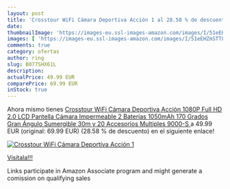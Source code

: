 ```yaml
---
layout: post
title: 'Crosstour WiFi Cámara Deportiva Acción 1 al 28.58 % de descuento'
date: 
thumbnailImage: 'https://images-eu.ssl-images-amazon.com/images/I/51eEHZmSTTL._SL200_.jpg'
images: [ 'https://images-eu.ssl-images-amazon.com/images/I/51eEHZmSTTL._SL200_.jpg' ]
comments: true
category: ofertas
author: ring
slug: B077SHX61L
description:
actualPrice: 49.99 EUR
comparePrice: 69.99 EUR
inStock: true
---
```


Ahora mismo tienes [Crosstour WiFi Cámara Deportiva Acción 1080P Full HD 2.0 LCD Pantella Cámara Impermeable 2 Baterías 1050mAh 170 Grados Gran Ángulo Sumergible 30m y 20 Accesorios Multiples  9000-S ](https://www.amazon.es/dp/B077SHX61L/?tag=tolees-21) a 49.99 EUR (original: 69.99 EUR) (28.58 %  de descuento) en el siguiente enlace!

[![Crosstour WiFi Cámara Deportiva Acción 1](https://images-eu.ssl-images-amazon.com/images/I/51eEHZmSTTL._SL200_.jpg)](https://www.amazon.es/dp/B077SHX61L/?tag=tolees-21)

[Visítala!!!](https://www.amazon.es/dp/B077SHX61L/?tag=tolees-21)

Links participate in Amazon Associate program and might generate a comission on qualifying sales

